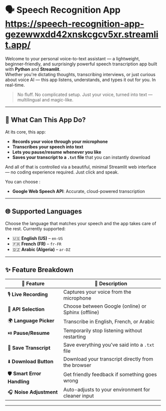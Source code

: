 # 🗣️ Speech Recognition App https://speech-recognition-app-gezewwxdd42xnskcgcv5xr.streamlit.app/

Welcome to your personal voice-to-text assistant — a lightweight, beginner-friendly, and surprisingly powerful speech transcription app built with **Python** and **Streamlit**.  
Whether you're dictating thoughts, transcribing interviews, or just curious about voice AI — this app listens, understands, and types it out for you. In real-time.

> No fluff. No complicated setup. Just your voice, turned into text — multilingual and magic-like.

---

## 🎯 What Can This App Do?

At its core, this app:
- **Records your voice through your microphone**
- **Transcribes your speech into text**
- **Lets you pause/resume whenever you like**
- **Saves your transcript to a `.txt` file** that you can instantly download

And all of that is controlled via a beautiful, minimal Streamlit web interface — no coding experience required. Just click and speak.

You can choose :
- **Google Web Speech API**: Accurate, cloud-powered transcription
---

## 🌐 Supported Languages

Choose the language that matches your speech and the app takes care of the rest. Currently supported:
- 🇺🇸 **English (US)** – `en-US`
- 🇫🇷 **French (FR)** – `fr-FR`
- 🇩🇿 **Arabic (Algeria)** – `ar-DZ`

---

## ✨ Feature Breakdown

| 🔧 Feature             | 📝 Description |
|------------------------|----------------|
| 🎙️ **Live Recording** | Captures your voice from the microphone |
| 🧠 **API Selection**   | Choose between Google (online) or Sphinx (offline) |
| 🌍 **Language Picker** | Transcribe in English, French, or Arabic |
| ⏯️ **Pause/Resume**   | Temporarily stop listening without restarting |
| 💾 **Save Transcript** | Save everything you've said into a `.txt` file |
| ⬇️ **Download Button** | Download your transcript directly from the browser |
| 🛡️ **Smart Error Handling** | Get friendly feedback if something goes wrong |
| 🎧 **Noise Adjustment** | Auto-adjusts to your environment for cleaner input |

---

